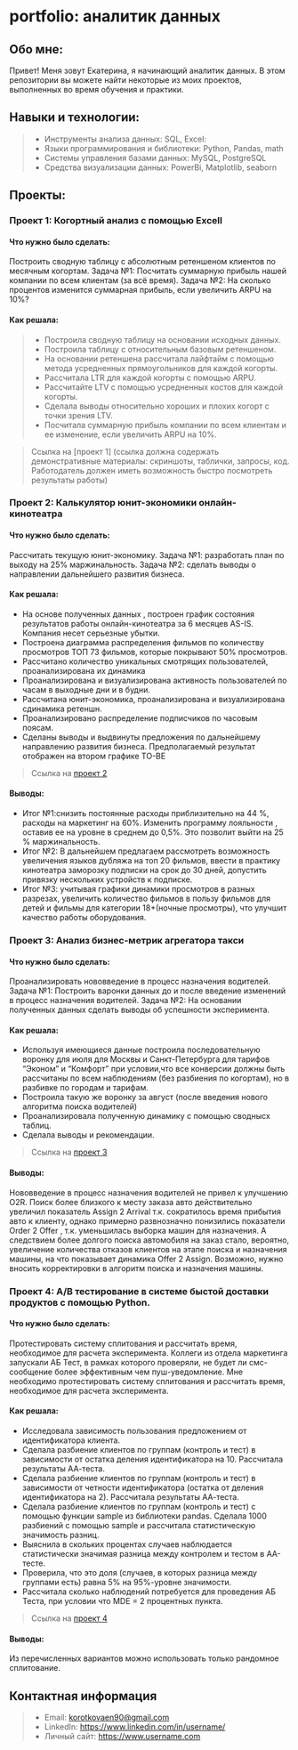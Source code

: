# portfolio: аналитик данных
## Обо мне:
Привет! Меня зовут Екатерина, я начинающий аналитик данных. В этом репозитории вы можете найти некоторые из моих проектов, выполненных во время обучения и практики.
## Навыки и технологии:
> - Инструменты анализа данных: SQL, Excel:
> - Языки программирования и библиотеки: Python, Pandas, math
> - Системы управления базами данных: MySQL, PostgreSQL
> - Средства визуализации данных: PowerBi, Matplotlib, seaborn
## Проекты:
### Проект 1: Когортный анализ с помощью Excell

#### Что нужно было сделать:
Построить сводную таблицу с абсолютным ретеншеном клиентов по месячным когортам.
Задача №1:
Посчитать суммарную прибыль нашей компании по всем клиентам (за всё время).
Задача №2:
На сколько процентов изменится суммарная прибыль, если увеличить ARPU на 10%?

#### Как решала: 
> - Построила сводную таблицу на основании исходных данных.
> - Построила таблицу с относительным базовым ретеншеном.
> - На основании ретеншена рассчитала лайфтайм с помощью метода усредненных прямоугольников для каждой когорты.
> - Рассчитала LTR для каждой когорты с помощью ARPU.
> - Рассчитайте LTV с помощью усредненных костов для каждой когорты.
> - Сделала выводы относительно хороших и плохих когорт с точки зрения LTV.
> - Посчитала суммарную прибыль компании по всем клиентам и ее изменение, если увеличить ARPU на 10%.

> Ссылка на [проект 1] (ссылка должна содержать демонстративные материалы: скриншоты, таблички, запросы, код. Работодатель должен иметь возможность быстро посмотреть результаты работы)

### Проект 2: Калькулятор юнит-экономики онлайн-кинотеатра

#### Что нужно было сделать: 
Рассчитать текущую юнит-экономику. 
Задача №1:
разработать план по выходу на 25% маржинальность.
Задача №2:
сделать выводы о направлении дальнейшего развития бизнеса.
#### Как решала: 
- На основе полученных данных , построен график состояния результатов работы онлайн-кинотеатра за 
6 месяцев AS-IS. Компания несет серьезные убытки. 
- Построена диаграмма распределения фильмов по количеству просмотров ТОП 73 фильмов, которые покрывают 50% просмотров.
- Рассчитано количество уникальных смотрящих пользователей, проанализирована их динамика
- Проанализирована и визуализирована активность пользователей по часам в выходные дни и в будни.
- Рассчитана юнит-экономика, проанализирована и визуализирована сдинамика ретеншн.
- Проанализировано распределение подписчиков по часовым поясам.
- Сделаны выводы и выдвинуты предложения по дальнейшему направлению развития бизнеса. Предполагаемый 
результат отображен на втором графике ТО-ВЕ

> Ссылка на [проект 2](https://github.com/EkaterinaKorotkova/portfolio1/blob/a8054a8f3e8699d92e19eb6f333cd0a49431f539/progect2/%D0%9F%D1%80%D0%B5%D0%B7%D0%B5%D0%BD%D1%82%D0%B0%D1%86%D0%B8%D1%8F_%D0%AE%D0%BD%D0%B8%D1%82_%D1%8D%D0%BA%D0%BE%D0%BD%D0%BE%D0%BC%D0%B8%D0%BA%D0%B8_%D0%9A%D0%BE%D1%80%D0%BE%D1%82%D0%BA%D0%BE%D0%B2%D0%B0%20%D0%95%D0%9D.pdf)

#### Выводы:
- Итог №1:снизить постоянные расходы приблизительно на 44 %, расходы на маркетинг на
60%. Изменить программу лояльности , оставив ее на уровне в среднем до 0,5%. Это
позволит выйти на 25 % маржинальность.
- Итог №2: В дальнейшем предлагаем рассмотреть возможность увеличения языков дубляжа
на топ 20 фильмов, ввести в практику кинотеатра заморозку подписки на срок до 30 дней, допустить привязку нескольких
устройств к подписке.
- Итог №3: учитывая графики динамики просмотров в разных разрезах, увеличить количество фильмов в пользу фильмов для детей 
и фильмы для категории 18+(ночные просмотры), что улучшит качество работы оборудования.

### Проект 3: Анализ бизнес-метрик агрегатора такси

#### Что нужно было сделать: 
Проанализировать нововведение в процесс назначения водителей.
Задача №1:
Построить варонки данных до и после введение изменений в процесс назначения водителей.
Задача №2:
На основании полученных данных сделать выводы об успешности эксперимента.

#### Как решала:
- Используя имеющиеся данные построила последовательную воронку для июля для Москвы и Санкт-Петербурга для тарифов “Эконом” и “Комфорт” при условии,что все конверсии должны быть рассчитаны по всем наблюдениям (без разбиения по когортам), но в разбивке по городам и тарифам.
- Построила такую же воронку за август (после введения нового алгоритма поиска водителей)
- Проанализировала полученную динамику с помощью своднысх таблиц.
- Сделала выводы и рекомендации.

> Ссылка на [проект 3](https://github.com/EkaterinaKorotkova/portfolio1/blob/main/project4/%D0%91%D0%B8%D0%B7%D0%BD%D0%B5%D1%81%D0%9C%D0%B5%D1%82%D1%80%D0%B8%D0%BA%D0%B8_%D1%82%D0%B0%D0%BA%D1%81%D0%B8_%D0%9A%D0%BE%D1%80%D0%BE%D1%82%D0%BA%D0%BE%D0%B2%D0%B0%D0%95%D0%9D.xlsx)

#### Выводы:
Нововведение в процесс назначения водителей не привел к улучшению O2R. 
Поиск более близкого к месту заказа авто действительно увеличил показатель  Assign 2 Arrival  т.к. сократилось время прибытия авто к клиенту, однако примерно развнозначно понизились показатели Order 2 Offer , т.к. уменьшилась выборка машин для назначения. А следствием более долгого поиска автомобиля на заказ стало, вероятно, увеличение количества отказов клиентов на этапе поиска и назначения машины, на что показывает динамика  Offer 2 Assign.
Возможно, нужно вносить корректировки в алгоритм поиска и назначения машины.

### Проект 4: А/В тестирование в системе быстой доставки продуктов с помощью Python.

#### Что нужно было сделать:
Протестировать систему сплитования и рассчитать время, необходимое для расчета эксперимента.
Коллеги из отдела маркетинга запускали АБ Тест, в рамках которого проверяли, не будет ли смс-сообщение более эффективным чем пуш-уведомление.
Мне необходимо протестировать систему сплитования и рассчитать время, необходимое для расчета эксперимента.

#### Как решала:
- Исследовала зависимость пользования предложением от идентификатора клиента.
- Сделала разбиение клиентов по группам (контроль и тест) в зависимости от остатка деления идентификатора на 10. Рассчитала результаты АА-теста.
- Сделала разбиение клиентов по группам (контроль и тест) в зависимости от четности идентификатора (остатка от деления идентификатора на 2). Рассчитала результаты АА-теста.
- Сделала разбиение клиентов по группам (контроль и тест) с помощью функции sample из библиотеки pandas. Сделала 1000 разбиений с помощью sample и рассчитала статистическую значимость разниц.
- Выяснила в скольких процентах случаев наблюдается статистически значимая разница между контролем и тестом в АА-тесте.
- Проверила, что это доля (случаев, в которых разница между группами есть) равна 5% на 95%-уровне значимости.
- Рассчитала сколько наблюдений потребуется для проведения АБ Теста, при условии что MDE = 2 процентных пункта.
> Ссылка на [проект 4](https://github.com/EkaterinaKorotkova/portfolio1/blob/main/project5/Project5.pdf)

#### Выводы:
Из перечисленных вариантов можно использовать только рандомное сплитование.

## Контактная информация
> - Email: korotkovaen90@gmail.com 
> - LinkedIn: https://www.linkedin.com/in/username/
> - Личный сайт: https://www.username.com

